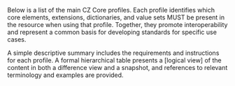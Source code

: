 Below is a list of the main CZ Core profiles. Each profile identifies which core elements, extensions, dictionaries, and value sets MUST be present in the resource when using that profile. Together, they promote interoperability and represent a common basis for developing standards for specific use cases.

A simple descriptive summary includes the requirements and instructions for each profile. A formal hierarchical table presents a [logical view] of the content in both a difference view and a snapshot, and references to relevant terminology and examples are provided.